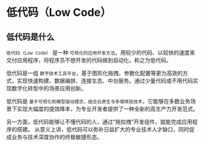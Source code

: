 # 低代码（Low Code）

## 低代码是什么

`低代码（Low Code）` 是一种 `可视化的应用开发方法`，用较少的代码、以较快的速度来交付应用程序，将程序员不想开发的代码做到自动化，称之为低代码。

低代码是一组 `数字技术工具平台`，基于图形化拖拽、参数化配置等更为高效的方式，实现快速构建、数据编排、连接生态、中台服务。通过少量代码或不用代码实现数字化转型中的场景应用创新。

低代码是 `基于可视化和模型驱动理念，结合云原生与多端体验技术`，它能够在多数业务场景下实现大幅度的提效降本，为专业开发者提供了一种全新的高生产力开发范式。

另一方面，低代码能够让不懂代码的人，通过“拖拉拽”开发组件，就能完成应用程序的搭建。 从意义上讲，低代码可以弥补日益扩大的专业技术人才缺口，同时促成业务与技术深度协作的终极敏捷形态。
